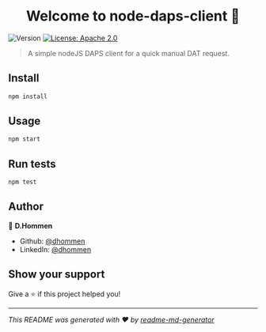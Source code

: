 <h1 align="center">Welcome to node-daps-client 👋</h1>
<p>
  <img alt="Version" src="https://img.shields.io/badge/version-0.1.0-blue.svg?cacheSeconds=2592000" />
  <a href="#" target="_blank">
    <img alt="License: Apache 2.0" src="https://img.shields.io/badge/License-Apache 2.0-yellow.svg" />
  </a>
</p>

> A simple nodeJS DAPS client for a quick manual DAT request.

## Install

```sh
npm install
```

## Usage

```sh
npm start
```

## Run tests

```sh
npm test
```

## Author

👤 **D.Hommen**

* Github: [@dhommen](https://github.com/dhommen)
* LinkedIn: [@dhommen](https://linkedin.com/in/dhommen)

## Show your support

Give a ⭐️ if this project helped you!

***
_This README was generated with ❤️ by [readme-md-generator](https://github.com/kefranabg/readme-md-generator)_